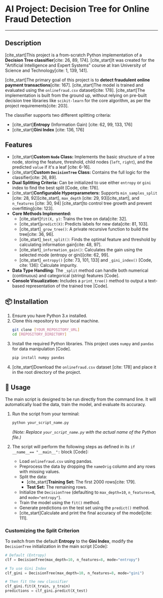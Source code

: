 # AI Project: Decision Tree for Online Fraud Detection

---

## Description

[cite_start]This project is a from-scratch Python implementation of a **Decision Tree classifier**[cite: 26, 89, 174]. [cite_start]It was created for the "Artificial Intelligence and Expert Systems" course at Iran University of Science and Technology[cite: 1, 139, 141].

[cite_start]The primary goal of this project is to **detect fraudulent online payment transactions**[cite: 167]. [cite_start]The model is trained and evaluated using the `onlinefraud.csv` dataset[cite: 178]. [cite_start]The implementation is built from the ground up, without relying on pre-built decision tree libraries like `scikit-learn` for the core algorithm, as per the project requirements[cite: 203].

The classifier supports two different splitting criteria:
* [cite_start]**Entropy** (Information Gain) [cite: 62, 99, 133, 176]
* [cite_start]**Gini Index** [cite: 136, 176]

## Features

* [cite_start]**Custom `Node` Class:** Implements the basic structure of a tree node, storing the feature, threshold, child nodes (`left`, `right`), and the predicted `value` if it's a leaf [cite: 6-16].
* [cite_start]**Custom `DecisionTree` Class:** Contains the full logic for the classifier[cite: 26, 89].
* **Dual Splitting Criteria:** Can be initialized to use either `entropy` or `gini` index to find the best split [Code, cite: 176].
* [cite_start]**Configurable Hyperparameters:** Supports `min_samples_split` [cite: 28, 92][cite_start], `max_depth` [cite: 29, 93][cite_start], and `n_features` [cite: 30, 94] [cite_start]to control tree growth and prevent overfitting[cite: 123].
* **Core Methods Implemented:**
    * [cite_start]`fit(X, y)`: Trains the tree on data[cite: 32].
    * [cite_start]`predict(X)`: Predicts labels for new data[cite: 81, 103].
    * [cite_start]`_grow_tree()`: A private recursive function to build the tree[cite: 36, 96].
    * [cite_start]`_best_split()`: Finds the optimal feature and threshold by calculating information gain[cite: 48, 97].
    * [cite_start]`_information_gain()`: Calculates the gain using the selected mode (entropy or gini)[cite: 62, 99].
    * [cite_start]`_entropy()` [cite: 73, 101, 133] and `_gini_index()` [Code, cite: 136]: Calculate impurity.
* **Data Type Handling:** The `_split` method can handle both numerical (continuous) and categorical (string) features [Code].
* **Console Visualization:** Includes a `print_tree()` method to output a text-based representation of the trained tree [Code].

## 📦 Installation

1.  Ensure you have Python 3.x installed.
2.  Clone this repository to your local machine.
    ```bash
    git clone [YOUR_REPOSITORY_URL]
    cd [REPOSITORY_DIRECTORY]
    ```
3.  Install the required Python libraries. This project uses `numpy` and `pandas` for data manipulation [Code].
    ```bash
    pip install numpy pandas
    ```
4.  [cite_start]Download the `onlinefraud.csv` dataset [cite: 178] and place it in the root directory of the project.

## 🚀 Usage

The main script is designed to be run directly from the command line. It will automatically load the data, train the model, and evaluate its accuracy.

1.  Run the script from your terminal:
    ```bash
    python your_script_name.py
    ```
    *(Note: Replace `your_script_name.py` with the actual name of the Python file.)*

2.  The script will perform the following steps as defined in its `if __name__== "__main__":` block [Code]:
    * Load `onlinefraud.csv` using pandas.
    * Preprocess the data by dropping the `nameOrig` column and any rows with missing values.
    * Split the data:
        * [cite_start]**Training Set:** The first 2000 rows[cite: 179].
        * **Test Set:** The remaining rows.
    * Initialize the `DecisionTree` (defaulting to `max_depth=10`, `n_features=8`, and `mode="entropy"`).
    * Train the model using the `fit()` method.
    * Generate predictions on the test set using the `predict()` method.
    * [cite_start]Calculate and print the final accuracy of the model[cite: 111].

### Customizing the Split Criterion

To switch from the default **Entropy** to the **Gini Index**, modify the `DecisionTree` initialization in the main script [Code]:

```python
# Default (Entropy)
clf = DecisionTree(max_depth=10, n_features=8, mode="entropy")

# To use Gini Index
clf_gini = DecisionTree(max_depth=10, n_features=8, mode="gini")

# Then fit the new classifier
clf_gini.fit(X_train, y_train)
predictions = clf_gini.predict(X_test)